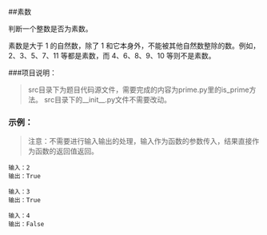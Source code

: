 ##素数

判断一个整数是否为素数。

素数是大于 1 的自然数，除了 1 和它本身外，不能被其他自然数整除的数。例如，2、3、5、7、11 等都是素数，而 4、6、8、9、10 等则不是素数。

###项目说明：

>src目录下为题目代码源文件，需要完成的内容为prime.py里的is_prime方法。
>src目录下的__init__.py文件不需要改动。



### 示例：
>注意：不需要进行输入输出的处理，输入作为函数的参数传入，结果直接作为函数的返回值返回。

	输入：2
	输出：True
	
	输入：3
	输出：True
	
	输入：4
	输出：False